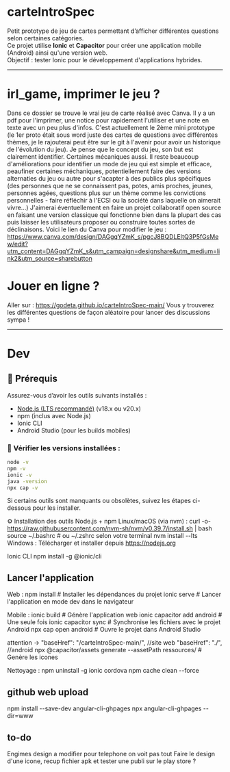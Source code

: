 # carteIntroSpec

Petit prototype de jeu de cartes permettant d’afficher différentes questions selon certaines catégories.  
Ce projet utilise **Ionic** et **Capacitor** pour créer une application mobile (Android) ainsi qu'une version web.  
Objectif : tester Ionic pour le développement d'applications hybrides.

---

# irl_game, imprimer le jeu ?
Dans ce dossier se trouve le vrai jeu de carte réalisé avec Canva. Il y a un pdf pour l'imprimer, une notice pour rapidement l'utiliser et une note en texte avec un peu plus d'infos. C'est actuellement le 2ème mini prototype (le 1er proto était sous word juste des cartes de questions avec différentes thèmes, je le rajouterai peut être sur le git à l'avenir pour avoir un historique de l'évolution du jeu). Je pense que le concept du jeu, son but est clairement identifier. Certaines mécaniques aussi. Il reste beaucoup d'améliorations pour identifier un mode de jeu qui est simple et efficace, peaufiner certaines méchaniques, potentiellement faire des versions alternaties du jeu ou autre pour s'acapter à des publics plus spécifiques (des personnes que ne se connaissent pas, potes, amis proches, jeunes, personnes agées, questions plus sur un thème comme les convictions personnelles - faire réfléchir à l'ECSI ou la société dans laquelle on aimerait vivre...) 
J'aimerai éventuellement en faire un projet collaboratif open source en faisant une version classique qui fonctionne bien dans la plupart des cas puis laisser les utilisateurs proposer ou construire toutes sortes de déclinaisons.
Voici le lien du Canva pour modifier le jeu : https://www.canva.com/design/DAGgqYZmK_s/pgcJ8BQDLEItQ3P5fGsMew/edit?utm_content=DAGgqYZmK_s&utm_campaign=designshare&utm_medium=link2&utm_source=sharebutton 

# Jouer en ligne ?
Aller sur : https://godeta.github.io/carteIntroSpec-main/ 
Vous y trouverez les différentes questions de façon aléatoire pour lancer des discussions sympa !

---
# Dev

## 🧰 Prérequis

Assurez-vous d’avoir les outils suivants installés :

- [Node.js (LTS recommandé)](https://nodejs.org) (v18.x ou v20.x)
- npm (inclus avec Node.js)
- Ionic CLI
- Android Studio (pour les builds mobiles)

### 🔎 Vérifier les versions installées :

```bash
node -v
npm -v
ionic -v
java -version
npx cap -v
```

Si certains outils sont manquants ou obsolètes, suivez les étapes ci-dessous pour les installer.

⚙️ Installation des outils
Node.js + npm
Linux/macOS (via nvm) :
curl -o- https://raw.githubusercontent.com/nvm-sh/nvm/v0.39.7/install.sh | bash
source ~/.bashrc    # ou ~/.zshrc selon votre terminal
nvm install --lts
Windows :
Télécharger et installer depuis https://nodejs.org

Ionic CLI
npm install -g @ionic/cli

## Lancer l'application
Web : 
npm install        # Installer les dépendances du projet
ionic serve        # Lancer l'application en mode dev dans le navigateur

Mobile : 
ionic build                            # Génère l'application web
ionic capacitor add android            # Une seule fois
ionic capacitor sync                   # Synchronise les fichiers avec le projet Android
npx cap open android                   # Ouvre le projet dans Android Studio

attention -> 
"baseHref": "/carteIntroSpec-main/", //site web
"baseHref": "./", //android
npx @capacitor/assets generate --assetPath ressources/ # Genère les icones

Nettoyage :
npm uninstall -g ionic cordova
npm cache clean --force

## github web upload
npm install --save-dev angular-cli-ghpages
npx angular-cli-ghpages --dir=www

## to-do
Engimes design a modifier pour telephone on voit pas tout
Faire le design d'une icone, recup fichier apk et tester une publi sur le play store ?

